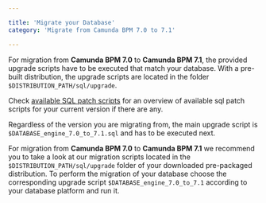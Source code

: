 ```yaml
---

title: 'Migrate your Database'
category: 'Migrate from Camunda BPM 7.0 to 7.1'

---
```



For migration from **Camunda BPM 7.0** to **Camunda BPM 7.1**, the provided upgrade scripts have to be executed that match your database.
With a pre-built distribution, the upgrade scripts are located in the folder `$DISTRIBUTION_PATH/sql/upgrade`.

Check [available SQL patch scripts](ref:/guides/migration-guide/#patch-level-upgrade-upgrade-your-database-available-sql-patch-scripts) for an overview of available sql patch scripts for your current version if there are any.

Regardless of the version you are migrating from, the main upgrade script is `$DATABASE_engine_7.0_to_7.1.sql` and has to be executed next.

For migration from **Camunda BPM 7.0** to **Camunda BPM 7.1** we recommend you to take a look at our migration scripts located in the `$DISTRIBUTION_PATH/sql/upgrade` folder of your downloaded pre-packaged distribution.
To perform the migration of your database choose the corresponding upgrade script `$DATABASE_engine_7.0_to_7.1` according to your database platform and run it.